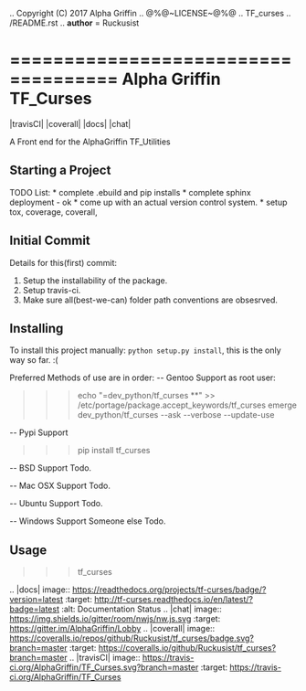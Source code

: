 ..  Copyright (C) 2017 Alpha Griffin
..  @%@~LICENSE~@%@
..  TF_curses
..  /README.rst
..  __author__ = Ruckusist

====================================
Alpha Griffin TF_Curses
====================================
|travisCI| |coverall| |docs| |chat|

A Front end for the AlphaGriffin TF_Utilities


Starting a Project
------------------

TODO List:
    * complete .ebuild and pip installs
    * complete sphinx deployment - ok
    * come up with an actual version control system.
    * setup tox, coverage, coverall,



Initial Commit
--------------

Details for this(first) commit:

1. Setup the installability of the package.
2. Setup travis-ci.
3. Make sure all(best-we-can) folder path conventions are obsesrved.


Installing
----------

To install this project manually: ``python setup.py install``, this is the only way so far. :(


Preferred Methods of use are in order:
-- Gentoo Support
as root user:
 >>> echo "=dev_python/tf_curses **" >> /etc/portage/package.accept_keywords/tf_curses
 >>> emerge dev_python/tf_curses --ask --verbose --update-use

-- Pypi Support
 >>> pip install tf_curses

-- BSD Support
    Todo.

-- Mac OSX Support
    Todo.

-- Ubuntu Support
    Todo.

-- Windows Support
    Someone else Todo.

Usage
-----
 >>> tf_curses

.. |docs| image:: https://readthedocs.org/projects/tf-curses/badge/?version=latest
    :target: http://tf-curses.readthedocs.io/en/latest/?badge=latest
    :alt: Documentation Status
.. |chat| image:: https://img.shields.io/gitter/room/nwjs/nw.js.svg
    :target: https://gitter.im/AlphaGriffin/Lobby
.. |coverall| image:: https://coveralls.io/repos/github/Ruckusist/tf_curses/badge.svg?branch=master
    :target: https://coveralls.io/github/Ruckusist/tf_curses?branch=master
.. |travisCI| image:: https://travis-ci.org/AlphaGriffin/TF_Curses.svg?branch=master
    :target: https://travis-ci.org/AlphaGriffin/TF_Curses
